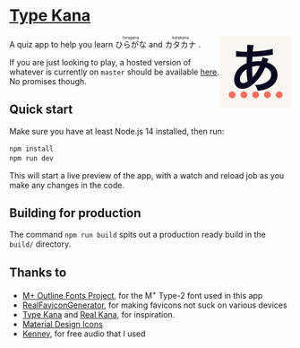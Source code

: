 # [Type Kana](https://type-kana.cass.moe/)

<img src="assets/logo.png" 
  width="128" 
  height="128" 
  align="right" 
  alt="Type Kana logo" />

A quiz app to help you learn 
<ruby>
ひらがな<rp>(</rp><rt>hiragana</rt><rp>)</rp>
</ruby>
and
<ruby>
カタカナ<rp>(</rp><rt>katakana</rt><rp>)</rp>
</ruby>.

If you are just looking to play, a hosted version of whatever is currently on `master` should be available [here](https://type-kana.cass.moe/). No promises though.

## Quick start

Make sure you have at least Node.js 14 installed, then run:

```bash
npm install
npm run dev
```

This will start a live preview of the app, with a watch and reload job as you make any changes in the code.

## Building for production

The command `npm run build` spits out a production ready build in the `build/` directory.

## Thanks to

* [M+ Outline Fonts Project](https://mplus-fonts.osdn.jp/), for the M<sup>+</sup> Type-2 font used in this app
* [RealFaviconGenerator](https://realfavicongenerator.net/), for making favicons not suck on various devices
* [Type Kana](https://lab.fleon.org/type-kana/) and [Real Kana](https://realkana.com/), for inspiration.
* [Material Design Icons](https://github.com/Templarian/MaterialDesign)
* [Kenney](https://www.kenney.nl/), for free audio that I used
